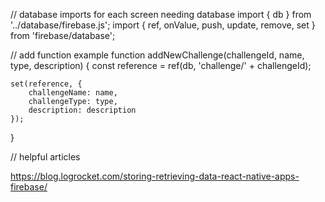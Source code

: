 // database imports for each screen needing database
import { db } from '../database/firebase.js';
import {
    ref,
    onValue,
    push,
    update,
    remove,
    set
} from 'firebase/database';

// add function example
function addNewChallenge(challengeId, name, type, description) {
    const reference = ref(db, 'challenge/' + challengeId);

    set(reference, {
        challengeName: name,
        challengeType: type,
        description: description
    });
}

// helpful articles

https://blog.logrocket.com/storing-retrieving-data-react-native-apps-firebase/

